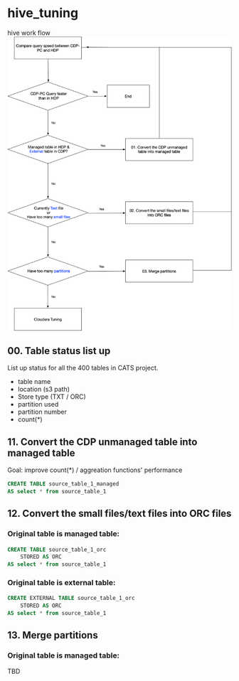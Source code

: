 # hive_tuning

hive work flow
![Hive work flow](workflow/DataETL.png)

## 00. Table status list up
List up status for all the 400 tables in CATS project.

* table name
* location (s3 path)
* Store type (TXT / ORC)
* partition used
* partition number
* count(*)


## 11. Convert the CDP unmanaged table into managed table

Goal: improve count(*) / aggreation functions' performance

```sql
CREATE TABLE source_table_1_managed
AS select * from source_table_1 
```

## 12. Convert the small files/text files into ORC files

### Original table is managed table:

```sql
CREATE TABLE source_table_1_orc
    STORED AS ORC
AS select * from source_table_1 
```

### Original table is external table:

```sql
CREATE EXTERNAL TABLE source_table_1_orc
    STORED AS ORC
AS select * from source_table_1 
```

## 13. Merge partitions

### Original table is managed table:

TBD
